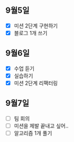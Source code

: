 ## 9월5일

- [x] 미션 2단계 구현하기
- [x] 블로그 1개 쓰기

## 9월6일
- [x] 수업 듣기
- [x] 실습하기
- [x] 미션 2단계 리팩터링

## 9월7일
- [ ] 팀 회의
- [ ] 미션을 제발 끝내고 싶어..
- [ ] 알고리즘 1개 풀기
